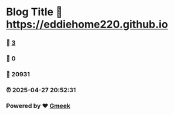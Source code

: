 # Blog Title :link: https://eddiehome220.github.io 
### :page_facing_up: [3](https://eddiehome220.github.io/tag.html) 
### :speech_balloon: 0 
### :hibiscus: 20931 
### :alarm_clock: 2025-04-27 20:52:31 
### Powered by :heart: [Gmeek](https://github.com/Meekdai/Gmeek)
